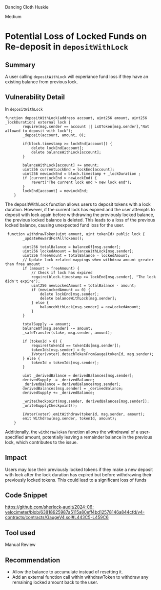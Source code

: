 Dancing Cloth Huskie

Medium

# Potential Loss of Locked Funds on Re-deposit in `depositWithLock`


## Summary
A user calling `depositWithLock` will experiance fund loss if they have an existing balance from previous lock.

## Vulnerability Detail

In `depositWithLock` 

```solidity
function depositWithLock(address account, uint256 amount, uint256 _lockDuration) external lock {
        require(msg.sender == account || isOToken[msg.sender],"Not allowed to deposit with lock"); 
        _deposit(account, amount, 0);

        if(block.timestamp >= lockEnd[account]) { 
            delete lockEnd[account];
            delete balanceWithLock[account];
        }

        balanceWithLock[account] += amount;
        uint256 currentLockEnd = lockEnd[account];
        uint256 newLockEnd = block.timestamp + _lockDuration ;
        if (currentLockEnd > newLockEnd) {
            revert("The current lock end > new lock end");
        } 
        lockEnd[account] = newLockEnd;
    }

```
The depositWithLock function allows users to deposit tokens with a lock duration. However, if the current lock has expired and the user attempts to deposit with lock again before withdrawing the previously locked balance, the previous locked balance is deleted. This leads to a loss of the previous locked balance, causing unexpected fund loss for the user.

```solidity
 function withdrawToken(uint amount, uint tokenId) public lock {
        _updateRewardForAllTokens();

        uint256 totalBalance = balanceOf[msg.sender];
        uint256 lockedAmount = balanceWithLock[msg.sender];
        uint256 freeAmount = totalBalance - lockedAmount;
        // Update lock related mappings when withdraw amount greater than free amount
        if (amount > freeAmount) {
            // Check if lock has expired
            require(block.timestamp >= lockEnd[msg.sender], "The lock didn't expire");
            uint256 newLockedAmount = totalBalance - amount;
            if (newLockedAmount == 0) {
                delete lockEnd[msg.sender];
                delete balanceWithLock[msg.sender];
            } else {
                balanceWithLock[msg.sender] = newLockedAmount;
            }
        }

        totalSupply -= amount;
        balanceOf[msg.sender] -= amount;
        _safeTransfer(stake, msg.sender, amount);

        if (tokenId > 0) {
            require(tokenId == tokenIds[msg.sender]);
            tokenIds[msg.sender] = 0;
            IVoter(voter).detachTokenFromGauge(tokenId, msg.sender);
        } else {
            tokenId = tokenIds[msg.sender];
        }

        uint _derivedBalance = derivedBalances[msg.sender];
        derivedSupply -= _derivedBalance;
        _derivedBalance = derivedBalance(msg.sender);
        derivedBalances[msg.sender] = _derivedBalance;
        derivedSupply += _derivedBalance;

        _writeCheckpoint(msg.sender, derivedBalances[msg.sender]);
        _writeSupplyCheckpoint();

        IVoter(voter).emitWithdraw(tokenId, msg.sender, amount);
        emit Withdraw(msg.sender, tokenId, amount);
    }

```
Additionally, the `withdrawToken` function allows the withdrawal of a user-specified amount, potentially leaving a remainder balance in the previous lock, which contributes to the issue.

## Impact
Users may lose their previously locked tokens if they make a new deposit with lock after the lock duration has expired but before withdrawing their previously locked tokens. This could lead to a significant loss of funds

## Code Snippet
https://github.com/sherlock-audit/2024-06-velocimeter/blob/63818925987a5115a80eff4bd12578146a844cfd/v4-contracts/contracts/GaugeV4.sol#L443C5-L459C6

## Tool used

Manual Review

## Recommendation
- Allow the balance to accumulate instead of resetting it.
- Add an external function call within withdrawToken to withdraw any remaining locked amount back to the user.

